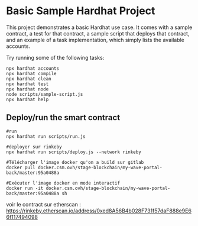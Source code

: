 # Basic Sample Hardhat Project

This project demonstrates a basic Hardhat use case. It comes with a sample contract, a test for that contract, a sample script that deploys that contract, and an example of a task implementation, which simply lists the available accounts.

Try running some of the following tasks:

```shell
npx hardhat accounts
npx hardhat compile
npx hardhat clean
npx hardhat test
npx hardhat node
node scripts/sample-script.js
npx hardhat help
```

## Deploy/run the smart contract
```shell
#run
npx hardhat run scripts/run.js

#deployer sur rinkeby
npx hardhat run scripts/deploy.js --network rinkeby

#Télécharger l'image docker qu'on a build sur gitlab
docker pull docker.csm.ovh/stage-blockchain/my-wave-portal-back/master:95a0488a

#Exécuter l'image docker en mode interactif
docker run -it docker.csm.ovh/stage-blockchain/my-wave-portal-back/master:95a0488a sh
```
voir le contract sur etherscan :
https://rinkeby.etherscan.io/address/0xed8A56B4b028F731f57daF888e9E66f117494098